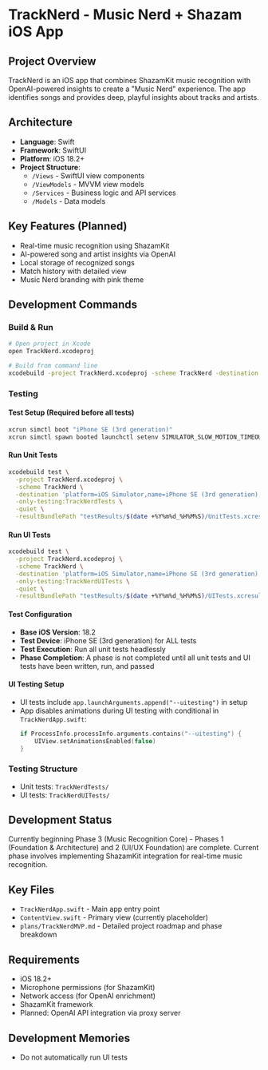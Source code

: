 # TrackNerd - Music Nerd + Shazam iOS App

## Project Overview
TrackNerd is an iOS app that combines ShazamKit music recognition with OpenAI-powered insights to create a "Music Nerd" experience. The app identifies songs and provides deep, playful insights about tracks and artists.

## Architecture
- **Language**: Swift
- **Framework**: SwiftUI
- **Platform**: iOS 18.2+
- **Project Structure**:
  - `/Views` - SwiftUI view components
  - `/ViewModels` - MVVM view models
  - `/Services` - Business logic and API services
  - `/Models` - Data models

## Key Features (Planned)
- Real-time music recognition using ShazamKit
- AI-powered song and artist insights via OpenAI
- Local storage of recognized songs
- Match history with detailed view
- Music Nerd branding with pink theme

## Development Commands

### Build & Run
```bash
# Open project in Xcode
open TrackNerd.xcodeproj

# Build from command line
xcodebuild -project TrackNerd.xcodeproj -scheme TrackNerd -destination 'platform=iOS Simulator,name=iPhone SE (3rd generation),OS=18.2' build
```

### Testing

#### Test Setup (Required before all tests)
```bash
xcrun simctl boot "iPhone SE (3rd generation)"
xcrun simctl spawn booted launchctl setenv SIMULATOR_SLOW_MOTION_TIMEOUT 0
```

#### Run Unit Tests
```bash
xcodebuild test \
  -project TrackNerd.xcodeproj \
  -scheme TrackNerd \
  -destination 'platform=iOS Simulator,name=iPhone SE (3rd generation),OS=18.2' \
  -only-testing:TrackNerdTests \
  -quiet \
  -resultBundlePath "testResults/$(date +%Y%m%d_%H%M%S)/UnitTests.xcresult"
```

#### Run UI Tests
```bash
xcodebuild test \
  -project TrackNerd.xcodeproj \
  -scheme TrackNerd \
  -destination 'platform=iOS Simulator,name=iPhone SE (3rd generation),OS=18.2' \
  -only-testing:TrackNerdUITests \
  -quiet \
  -resultBundlePath "testResults/$(date +%Y%m%d_%H%M%S)/UITests.xcresult"
```

#### Test Configuration
- **Base iOS Version**: 18.2
- **Test Device**: iPhone SE (3rd generation) for ALL tests
- **Test Execution**: Run all unit tests headlessly
- **Phase Completion**: A phase is not completed until all unit tests and UI tests have been written, run, and passed

#### UI Testing Setup
- UI tests include `app.launchArguments.append("--uitesting")` in setup
- App disables animations during UI testing with conditional in `TrackNerdApp.swift`:
  ```swift
  if ProcessInfo.processInfo.arguments.contains("--uitesting") {
      UIView.setAnimationsEnabled(false)
  }
  ```

### Testing Structure
- Unit tests: `TrackNerdTests/`
- UI tests: `TrackNerdUITests/`

## Development Status
Currently beginning Phase 3 (Music Recognition Core) - Phases 1 (Foundation & Architecture) and 2 (UI/UX Foundation) are complete. Current phase involves implementing ShazamKit integration for real-time music recognition.

## Key Files
- `TrackNerdApp.swift` - Main app entry point
- `ContentView.swift` - Primary view (currently placeholder)
- `plans/TrackNerdMVP.md` - Detailed project roadmap and phase breakdown

## Requirements
- iOS 18.2+
- Microphone permissions (for ShazamKit)
- Network access (for OpenAI enrichment)
- ShazamKit framework
- Planned: OpenAI API integration via proxy server

## Development Memories
- Do not automatically run UI tests
